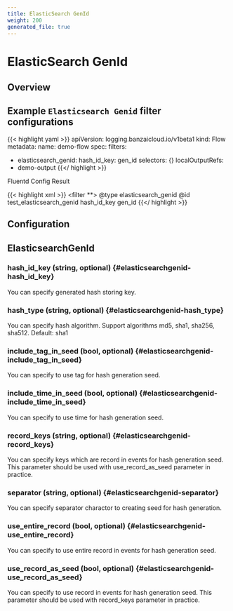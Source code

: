 ```yaml
---
title: ElasticSearch GenId
weight: 200
generated_file: true
---
```


# ElasticSearch GenId
## Overview

## Example `Elasticsearch Genid` filter configurations

{{< highlight yaml >}}
apiVersion: logging.banzaicloud.io/v1beta1
kind: Flow
metadata:
 name: demo-flow
spec:
 filters:
   - elasticsearch_genid:
       hash_id_key: gen_id
 selectors: {}
 localOutputRefs:
   - demo-output
{{</ highlight >}}

Fluentd Config Result

{{< highlight xml >}}
<filter **>
 @type elasticsearch_genid
 @id test_elasticsearch_genid
 hash_id_key gen_id
</filter>
{{</ highlight >}}


## Configuration
## ElasticsearchGenId

### hash_id_key (string, optional) {#elasticsearchgenid-hash_id_key}

You can specify generated hash storing key. 


### hash_type (string, optional) {#elasticsearchgenid-hash_type}

You can specify hash algorithm. Support algorithms md5, sha1, sha256, sha512. Default: sha1 


### include_tag_in_seed (bool, optional) {#elasticsearchgenid-include_tag_in_seed}

You can specify to use tag for hash generation seed. 


### include_time_in_seed (bool, optional) {#elasticsearchgenid-include_time_in_seed}

You can specify to use time for hash generation seed. 


### record_keys (string, optional) {#elasticsearchgenid-record_keys}

You can specify keys which are record in events for hash generation seed. This parameter should be used with use_record_as_seed parameter in practice. 


### separator (string, optional) {#elasticsearchgenid-separator}

You can specify separator charactor to creating seed for hash generation. 


### use_entire_record (bool, optional) {#elasticsearchgenid-use_entire_record}

You can specify to use entire record in events for hash generation seed. 


### use_record_as_seed (bool, optional) {#elasticsearchgenid-use_record_as_seed}

You can specify to use record in events for hash generation seed. This parameter should be used with record_keys parameter in practice. 



